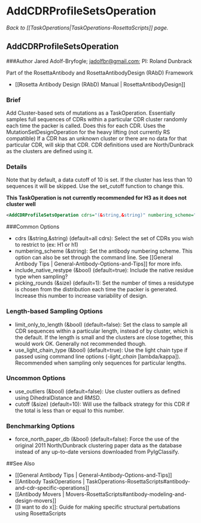 # AddCDRProfileSetsOperation
*Back to [[TaskOperations|TaskOperations-RosettaScripts]] page.*
## AddCDRProfileSetsOperation

###Author
Jared Adolf-Bryfogle; jadolfbr@gmail.com; 
PI: Roland Dunbrack

Part of the RosettaAntibody and RosettaAntibodyDesign (RAbD) Framework
* [[Rosetta Antibody Design (RAbD) Manual | RosettaAntibodyDesign]]

### Brief
Add Cluster-based sets of mutations as a TaskOperation. Essentially samples full sequences of CDRs within a particular CDR cluster randomly each time the packer is called. Does this for each CDR. Uses the MutationSetDesignOperation for the heavy lifting (not currently RS compatible) If a CDR has an unknown cluster or there are no data for that particular CDR, will skip that CDR. CDR definitions used are North/Dunbrack as the clusters are defined using it.

### Details 

Note that by default, a data cutoff of 10 is set.  If the cluster has less than 10 sequences it will be skipped. Use the set_cutoff function to change this.

**This TaskOperation is not currently recommended for H3 as it does not cluster well**


```xml
<AddCDRProfileSetsOperation cdrs="(&string,&string)" numbering_scheme="(&string)" include_native_restype="(&bool, true)" picking_rounds="(&size, 1)"/>
```


###Common Options 

-   cdrs (&string,&string) (default=all cdrs):  Select the set of CDRs you wish to restrict to (ex: H1 or h1)
-   numbering_scheme (&string):  Set the antibody numbering scheme.  This option can also be set through the command line.  See [[General Antibody Tips | General-Antibody-Options-and-Tips]] for more info.
-   include_native_restype (&bool) (default=true):  Include the native residue type when sampling? 
-   picking_rounds (&size) (default=1): Set the number of times a residutype is chosen from the distribution each time the packer is generated.  Increase this number to increase variability of design.

### Length-based Sampling Options

-   limit_only_to_length (&bool) (default=false): Set the class to sample all CDR sequences within a particular length, instead of by cluster, which is the default.  If the length is small and the clusters are close together, this would work OK.  Generally not recommended though.
-   use_light_chain_type (&bool) (default=true): Use the light chain type if passed using command line options (_-light_chain_ [lambda/kappa]).  Recommended when sampling only sequences for particular lengths. 

### Uncommon Options
-   use_outliers (&bool) (default=false): Use cluster outliers as defined using DihedralDistance and RMSD.
-   cutoff (&size) (default=10): Will use the fallback strategy for this CDR if the total is less than or equal to this number.

### Benchmarking Options
-   force_north_paper_db (&bool) (default=false): Force the use of the original 2011 North/Dunbrack clustering paper data as the database instead of any up-to-date versions downloaded from PyIgClassify. 

##See Also

* [[General Antibody Tips | General-Antibody-Options-and-Tips]]
* [[Antibody TaskOperations | TaskOperations-RosettaScripts#antibody-and-cdr-specific-operations]]
* [[Antibody Movers | Movers-RosettaScripts#antibody-modeling-and-design-movers]]
* [[I want to do x]]: Guide for making specific structural pertubations using RosettaScripts
